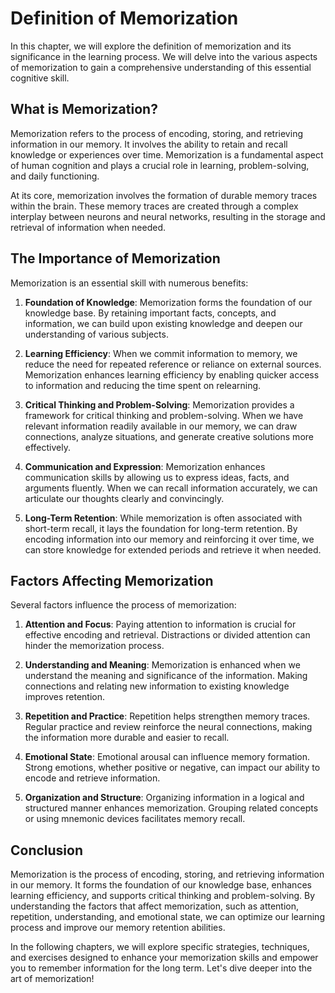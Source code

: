 Definition of Memorization
=====================================

In this chapter, we will explore the definition of memorization and its significance in the learning process. We will delve into the various aspects of memorization to gain a comprehensive understanding of this essential cognitive skill.

What is Memorization?
---------------------

Memorization refers to the process of encoding, storing, and retrieving information in our memory. It involves the ability to retain and recall knowledge or experiences over time. Memorization is a fundamental aspect of human cognition and plays a crucial role in learning, problem-solving, and daily functioning.

At its core, memorization involves the formation of durable memory traces within the brain. These memory traces are created through a complex interplay between neurons and neural networks, resulting in the storage and retrieval of information when needed.

The Importance of Memorization
------------------------------

Memorization is an essential skill with numerous benefits:

1. **Foundation of Knowledge**: Memorization forms the foundation of our knowledge base. By retaining important facts, concepts, and information, we can build upon existing knowledge and deepen our understanding of various subjects.

2. **Learning Efficiency**: When we commit information to memory, we reduce the need for repeated reference or reliance on external sources. Memorization enhances learning efficiency by enabling quicker access to information and reducing the time spent on relearning.

3. **Critical Thinking and Problem-Solving**: Memorization provides a framework for critical thinking and problem-solving. When we have relevant information readily available in our memory, we can draw connections, analyze situations, and generate creative solutions more effectively.

4. **Communication and Expression**: Memorization enhances communication skills by allowing us to express ideas, facts, and arguments fluently. When we can recall information accurately, we can articulate our thoughts clearly and convincingly.

5. **Long-Term Retention**: While memorization is often associated with short-term recall, it lays the foundation for long-term retention. By encoding information into our memory and reinforcing it over time, we can store knowledge for extended periods and retrieve it when needed.

Factors Affecting Memorization
------------------------------

Several factors influence the process of memorization:

1. **Attention and Focus**: Paying attention to information is crucial for effective encoding and retrieval. Distractions or divided attention can hinder the memorization process.

2. **Understanding and Meaning**: Memorization is enhanced when we understand the meaning and significance of the information. Making connections and relating new information to existing knowledge improves retention.

3. **Repetition and Practice**: Repetition helps strengthen memory traces. Regular practice and review reinforce the neural connections, making the information more durable and easier to recall.

4. **Emotional State**: Emotional arousal can influence memory formation. Strong emotions, whether positive or negative, can impact our ability to encode and retrieve information.

5. **Organization and Structure**: Organizing information in a logical and structured manner enhances memorization. Grouping related concepts or using mnemonic devices facilitates memory recall.

Conclusion
----------

Memorization is the process of encoding, storing, and retrieving information in our memory. It forms the foundation of our knowledge base, enhances learning efficiency, and supports critical thinking and problem-solving. By understanding the factors that affect memorization, such as attention, repetition, understanding, and emotional state, we can optimize our learning process and improve our memory retention abilities.

In the following chapters, we will explore specific strategies, techniques, and exercises designed to enhance your memorization skills and empower you to remember information for the long term. Let's dive deeper into the art of memorization!
